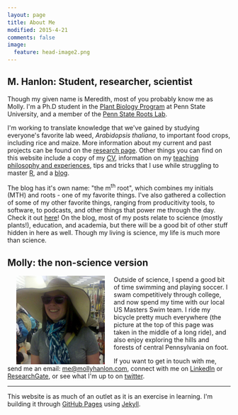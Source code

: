 ```yaml
---
layout: page
title: About Me
modified: 2015-4-21
comments: false
image:
  feature: head-image2.png
---
```


## M. Hanlon: Student, researcher, scientist

Though my given name is Meredith, most of you probably know me as Molly. I'm a Ph.D student in the [Plant Biology Program](http://www.huck.psu.edu/content/graduate-programs/plant-biology) at Penn State University, and a member of the [Penn State Roots Lab](http://roots.psu.edu). 

I'm working to translate knowledge that we've gained by studying everyone's favorite lab weed, *Arabidopsis thaliana*, to important food crops, including rice and maize. More information about my current and past projects can be found on the [research page](http://mollyhanlon.com/research). Other things you can find on this website include a copy of my [CV](http://mollyhanlon.com/cv), information on my [teaching philosophy and experiences](http://mollyhanlon.com/teaching), tips and tricks that I use while struggling to master [R](http://mollyhanlon.com/Rarchive?), and a [blog](http://mollyhanlon.com/blog).

The blog has it's own name: "the m<sup>th</sup> root", which combines my initials (MTH) and roots - one of my favorite things. I've also gathered a collection of some of my other favorite things, ranging from producitivity tools, to software, to podcasts, and other things that power me through the day. Check it out [here](http://mollyhanlon.com/misc)!  On the blog, most of my posts relate to science (mostly plants!), education, and academia, but there will be a good bit of other stuff hidden in here as well. Though my living is science, my life is much more than science.


## Molly: the non-science version

<img style="float: left" src="/images/bio-photo.jpg" height="200" width="200" hspace="20">

Outside of science, I spend a good bit of time swimming and playing soccer. I swam competitively through college, and now spend my time with our local US Masters Swim team. I ride my bicycle pretty much everywhere (the picture at the top of this page was taken in the middle of a long ride), and also enjoy exploring the hills and forests of central Pennsylvania on foot. 

If you want to get in touch with me, send me an email: <me@mollyhanlon.com>, connect with me on [LinkedIn](https://www.linkedin.com/pub/meredith-molly-hanlon/11/714/a25) or [ResearchGate](https://www.researchgate.net/profile/Meredith_Hanlon), or see what I'm up to on [twitter](http://twitter.com/molslarity).


----
This website is as much of an outlet as it is an exercise in learning. I'm building it through [GitHub Pages](https://pages.github.com/) using [Jekyll](http://jekyllrb.com/).